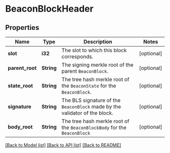 # BeaconBlockHeader

## Properties

Name | Type | Description | Notes
------------ | ------------- | ------------- | -------------
**slot** | **i32** | The slot to which this block corresponds. | [optional] 
**parent_root** | **String** | The signing merkle root of the parent `BeaconBlock`. | [optional] 
**state_root** | **String** | The tree hash merkle root of the `BeaconState` for the `BeaconBlock`. | [optional] 
**signature** | **String** | The BLS signature of the `BeaconBlock` made by the validator of the block. | [optional] 
**body_root** | **String** | The tree hash merkle root of the `BeaconBlockBody` for the `BeaconBlock` | [optional] 

[[Back to Model list]](../README.md#documentation-for-models) [[Back to API list]](../README.md#documentation-for-api-endpoints) [[Back to README]](../README.md)


